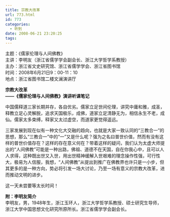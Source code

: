```yaml
---
title: 宗教大改革
url: 773.html
id: 773
categories:
  - 听到
date: 2008-06-21 23:20:25
tags:
---
```


主题：《儒家伦理与人间佛教》  
主讲：李明友（浙江省儒学学会副会长、浙江大学哲学系教授）  
主办：浙江省文史研究馆、浙江省儒学学会、浙江省图书馆  
时间：2008年6月21日9：00-11：10  
地点：浙江省图书馆二楼文澜演讲厅  
  

**宗教大改革  
——《儒家伦理与人间佛教》演讲听课笔记**

  
中国儒释道三家长期并存，各自优劣。儒家立足世间伦理，讲究中庸和雅，成圣，释教立足心灵解脱，追求天国极乐，成佛，道家立足清静无为，相信永生不老，成仙。儒家太多束缚，释家又太过虚空，而道家更觉得遥远。  
  
三家发展到现在似有一种文化大交融的趋向，也就是大家一致认同的“三教合一”的思想，那么“三教合一”中的“一”又是什么呢？强为之名曰普世价值，然而有没有这样的普世价值存在？这样的存在意义何在？带着这样的疑问，我们认为太虚大师提出的“人间佛教”可能是一种出路，佛祖、道德不在天国，自在你我心中，且可以人人求得，这种既出世又入世，用出世精神缓解入世艰难的理念操作性强，可行性大，极易为人信服，我想，“人间佛教”从提出到推广在佛教界也许只是一小步，但其更多的是一种方向，势必将引发一场大讨论，乃至一场有意义的宗教大改革，进而推动文明的进步。  
  
这一天未尝要等太长时间！  
  
  
**附：李明友简介**  
李明友，男，1948年生，浙江玉环人，浙江大学哲学系教授、硕士研究生导师，浙江大学中国思想文化研究所原所长。浙江省儒学学会副会长。